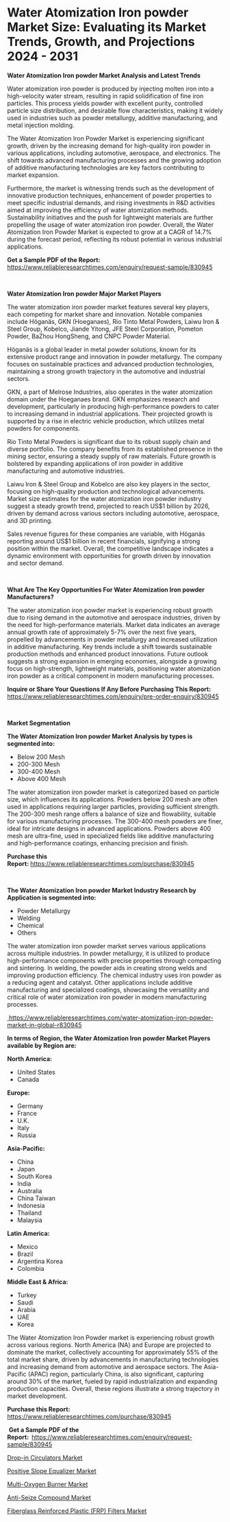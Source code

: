 <p><h1>Water Atomization Iron powder Market Size: Evaluating its Market Trends, Growth, and Projections 2024 - 2031</h1></p><p><strong>Water Atomization Iron powder Market Analysis and Latest Trends</strong></p>
<p><p>Water atomization iron powder is produced by injecting molten iron into a high-velocity water stream, resulting in rapid solidification of fine iron particles. This process yields powder with excellent purity, controlled particle size distribution, and desirable flow characteristics, making it widely used in industries such as powder metallurgy, additive manufacturing, and metal injection molding.</p><p>The Water Atomization Iron Powder Market is experiencing significant growth, driven by the increasing demand for high-quality iron powder in various applications, including automotive, aerospace, and electronics. The shift towards advanced manufacturing processes and the growing adoption of additive manufacturing technologies are key factors contributing to market expansion.</p><p>Furthermore, the market is witnessing trends such as the development of innovative production techniques, enhancement of powder properties to meet specific industrial demands, and rising investments in R&D activities aimed at improving the efficiency of water atomization methods. Sustainability initiatives and the push for lightweight materials are further propelling the usage of water atomization iron powder. Overall, the Water Atomization Iron Powder Market is expected to grow at a CAGR of 14.7% during the forecast period, reflecting its robust potential in various industrial applications.</p></p>
<p><strong>Get a Sample PDF of the Report:&nbsp;</strong> <a href="https://www.reliableresearchtimes.com/enquiry/request-sample/830945?utm_campaign=1496&utm_medium=2&utm_source=Github&utm_content=ia&utm_term=13102024&utm_id=water-atomization-iron-powder">https://www.reliableresearchtimes.com/enquiry/request-sample/830945</a></p>
<p>&nbsp;</p>
<p><strong>Water Atomization Iron powder Major Market Players</strong></p>
<p><p>The water atomization iron powder market features several key players, each competing for market share and innovation. Notable companies include Höganäs, GKN (Hoeganaes), Rio Tinto Metal Powders, Laiwu Iron & Steel Group, Kobelco, Jiande Yitong, JFE Steel Corporation, Pometon Powder, BaZhou HongSheng, and CNPC Powder Material.</p><p>Höganäs is a global leader in metal powder solutions, known for its extensive product range and innovation in powder metallurgy. The company focuses on sustainable practices and advanced production technologies, maintaining a strong growth trajectory in the automotive and industrial sectors.</p><p>GKN, a part of Melrose Industries, also operates in the water atomization domain under the Hoeganaes brand. GKN emphasizes research and development, particularly in producing high-performance powders to cater to increasing demand in industrial applications. Their projected growth is supported by a rise in electric vehicle production, which utilizes metal powders for components.</p><p>Rio Tinto Metal Powders is significant due to its robust supply chain and diverse portfolio. The company benefits from its established presence in the mining sector, ensuring a steady supply of raw materials. Future growth is bolstered by expanding applications of iron powder in additive manufacturing and automotive industries.</p><p>Laiwu Iron & Steel Group and Kobelco are also key players in the sector, focusing on high-quality production and technological advancements. Market size estimates for the water atomization iron powder industry suggest a steady growth trend, projected to reach US$1 billion by 2026, driven by demand across various sectors including automotive, aerospace, and 3D printing.</p><p>Sales revenue figures for these companies are variable, with Höganäs reporting around US$1 billion in recent financials, signifying a strong position within the market. Overall, the competitive landscape indicates a dynamic environment with opportunities for growth driven by innovation and sector demand.</p></p>
<p>&nbsp;</p>
<p><strong>What Are The Key Opportunities For Water Atomization Iron powder Manufacturers?</strong></p>
<p><p>The water atomization iron powder market is experiencing robust growth due to rising demand in the automotive and aerospace industries, driven by the need for high-performance materials. Market data indicates an average annual growth rate of approximately 5-7% over the next five years, propelled by advancements in powder metallurgy and increased utilization in additive manufacturing. Key trends include a shift towards sustainable production methods and enhanced product innovations. Future outlook suggests a strong expansion in emerging economies, alongside a growing focus on high-strength, lightweight materials, positioning water atomization iron powder as a critical component in modern manufacturing processes.</p></p>
<p><strong>Inquire or Share Your Questions If Any Before Purchasing This Report:</strong> <a href="https://www.reliableresearchtimes.com/enquiry/pre-order-enquiry/830945?utm_campaign=1496&utm_medium=2&utm_source=Github&utm_content=ia&utm_term=13102024&utm_id=water-atomization-iron-powder">https://www.reliableresearchtimes.com/enquiry/pre-order-enquiry/830945</a></p>
<p>&nbsp;</p>
<p><strong>Market Segmentation</strong></p>
<p><strong>The Water Atomization Iron powder Market Analysis by types is segmented into:</strong></p>
<p><ul><li>Below 200 Mesh</li><li>200-300 Mesh</li><li>300-400 Mesh</li><li>Above 400 Mesh</li></ul></p>
<p><p>The water atomization iron powder market is categorized based on particle size, which influences its applications. Powders below 200 mesh are often used in applications requiring larger particles, providing sufficient strength. The 200-300 mesh range offers a balance of size and flowability, suitable for various manufacturing processes. The 300-400 mesh powders are finer, ideal for intricate designs in advanced applications. Powders above 400 mesh are ultra-fine, used in specialized fields like additive manufacturing and high-performance coatings, enhancing precision and finish.</p></p>
<p><strong>Purchase this Report:&nbsp;</strong><a href="https://www.reliableresearchtimes.com/purchase/830945?utm_campaign=1496&utm_medium=2&utm_source=Github&utm_content=ia&utm_term=13102024&utm_id=water-atomization-iron-powder">https://www.reliableresearchtimes.com/purchase/830945</a></p>
<p>&nbsp;</p>
<p><strong>The Water Atomization Iron powder Market Industry Research by Application is segmented into:</strong></p>
<p><ul><li>Powder Metallurgy</li><li>Welding</li><li>Chemical</li><li>Others</li></ul></p>
<p><p>The water atomization iron powder market serves various applications across multiple industries. In powder metallurgy, it is utilized to produce high-performance components with precise properties through compacting and sintering. In welding, the powder aids in creating strong welds and improving production efficiency. The chemical industry uses iron powder as a reducing agent and catalyst. Other applications include additive manufacturing and specialized coatings, showcasing the versatility and critical role of water atomization iron powder in modern manufacturing processes.</p></p>
<p><a href="https://www.reliableresearchtimes.com/water-atomization-iron-powder-market-in-global-r830945?utm_campaign=1496&utm_medium=2&utm_source=Github&utm_content=ia&utm_term=13102024&utm_id=water-atomization-iron-powder">&nbsp;https://www.reliableresearchtimes.com/water-atomization-iron-powder-market-in-global-r830945</a></p>
<p><strong>In terms of Region, the Water Atomization Iron powder Market Players available by Region are:</strong></p>
<p>
    <p> <strong> North America: </strong>
        <ul>
            <li>United States</li>
            <li>Canada</li>
        </ul>
        </p> 
    <p> <strong> Europe: </strong>
        <ul>
            <li>Germany</li>
            <li>France</li>
            <li>U.K.</li>
            <li>Italy</li>
            <li>Russia</li>
        </ul>
        </p> 
    <p> <strong> Asia-Pacific: </strong>
        <ul>
            <li>China</li>
            <li>Japan</li>
            <li>South Korea</li>
            <li>India</li>
            <li>Australia</li>
            <li>China Taiwan</li>
            <li>Indonesia</li>
            <li>Thailand</li>
            <li>Malaysia</li>
        </ul>
        </p> 
    <p> <strong> Latin America: </strong>
        <ul>
            <li>Mexico</li>
            <li>Brazil</li>
            <li>Argentina Korea</li>
            <li>Colombia</li>
        </ul>
        </p> 
    <p> <strong> Middle East & Africa: </strong>
        <ul>
            <li>Turkey</li>
            <li>Saudi</li>
            <li>Arabia</li>
            <li>UAE</li>
            <li>Korea</li>
        </ul>
    </p>
    </p>
<p><p>The Water Atomization Iron Powder market is experiencing robust growth across various regions. North America (NA) and Europe are projected to dominate the market, collectively accounting for approximately 55% of the total market share, driven by advancements in manufacturing technologies and increasing demand from automotive and aerospace sectors. The Asia-Pacific (APAC) region, particularly China, is also significant, capturing around 30% of the market, fueled by rapid industrialization and expanding production capacities. Overall, these regions illustrate a strong trajectory in market development.</p></p>
<p><strong>Purchase this Report: </strong><a href="https://www.reliableresearchtimes.com/purchase/830945?utm_campaign=1496&utm_medium=2&utm_source=Github&utm_content=ia&utm_term=13102024&utm_id=water-atomization-iron-powder">https://www.reliableresearchtimes.com/purchase/830945</a></p>
<p>&nbsp;<strong>Get a Sample PDF of the Report:&nbsp;&nbsp;</strong><a href="https://www.reliableresearchtimes.com/enquiry/request-sample/830945?utm_campaign=1496&utm_medium=2&utm_source=Github&utm_content=ia&utm_term=13102024&utm_id=water-atomization-iron-powder">https://www.reliableresearchtimes.com/enquiry/request-sample/830945</a></p>
<p><strong></strong></p>
<p><p><a href="https://www.linkedin.com/pulse/drop-in-circulators-market-outlook-current-assessment-future-f4ixf?utm_campaign=1496&utm_medium=2&utm_source=Github&utm_content=ia&utm_term=13102024&utm_id=water-atomization-iron-powder">Drop-in Circulators Market</a></p><p><a href="https://www.linkedin.com/pulse/global-positive-slope-equalizer-market-trends-forecasts-strategic-3alkf?utm_campaign=1496&utm_medium=2&utm_source=Github&utm_content=ia&utm_term=13102024&utm_id=water-atomization-iron-powder">Positive Slope Equalizer Market</a></p><p><a href="https://www.linkedin.com/pulse/what-growth-drivers-multi-oxygen-burner-market-comprehensive-g9pof?utm_campaign=1496&utm_medium=2&utm_source=Github&utm_content=ia&utm_term=13102024&utm_id=water-atomization-iron-powder">Multi-Oxygen Burner Market</a></p><p><a href="https://www.linkedin.com/pulse/anti-seize-compound-market-opportunities-emerging-global-trends-cggfc?utm_campaign=1496&utm_medium=2&utm_source=Github&utm_content=ia&utm_term=13102024&utm_id=water-atomization-iron-powder">Anti-Seize Compound Market</a></p><p><a href="https://www.linkedin.com/pulse/global-fiberglass-reinforced-plastic-frp-filters-industry-analysis-2bexe?utm_campaign=1496&utm_medium=2&utm_source=Github&utm_content=ia&utm_term=13102024&utm_id=water-atomization-iron-powder">Fiberglass Reinforced Plastic (FRP) Filters Market</a></p></p>